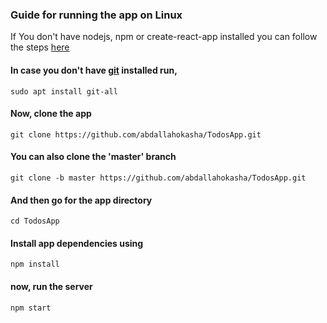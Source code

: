 
### Guide for running the app on Linux

If You don't have nodejs, npm or create-react-app installed you can follow the steps [here](https://gist.github.com/abdallahokasha/5e506c87e03453977f4f9d42929e183d "https://gist.github.com/abdallahokasha/5e506c87e03453977f4f9d42929e183d")

#### In case you don't have [git](https://git-scm.com/book/en/v2/Getting-Started-Installing-Git "https://git-scm.com/book/en/v2/Getting-Started-Installing-Git") installed run,

`sudo apt install git-all`

#### Now, clone the app
`git clone https://github.com/abdallahokasha/TodosApp.git`

#### You can also clone the 'master' branch 
`git clone -b master https://github.com/abdallahokasha/TodosApp.git`

#### And then go for the app directory
`cd TodosApp`

#### Install app dependencies using 
`npm install`

#### now, run the server
`npm start`

